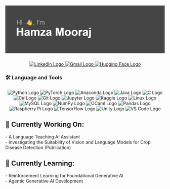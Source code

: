 <br clear="both">

<div align="center">
  <img src="https://github.com/hamzamooraj99/hamzamooraj99/blob/main/header.png?raw=true" alt="Header Image" />
</div>

###

<div align="center">
  <a href="https://www.linkedin.com/in/hamza-mooraj/" target="_blank">
    <img src="https://img.shields.io/static/v1?message=LinkedIn&logo=linkedin&label=&color=0077B5&logoColor=white&style=for-the-badge" height="25" alt="LinkedIn Logo" />
  </a>
  <a href="mailto:hhmooraj@gmail.com" target="_blank">
    <img src="https://img.shields.io/static/v1?message=Gmail&logo=gmail&label=&color=D14836&logoColor=white&style=for-the-badge" height="25" alt="Gmail Logo" />
  </a>
  <a href="https://huggingface.co/hamzamooraj99" target="_blank">
    <img src="https://img.shields.io/static/v1?message=HuggingFace&logo=huggingface&label=&color=yellow&logoColor=white&style=for-the-badge" height="25" alt="Hugging Face Logo" />
  </a>
</div>

###

<h3 align="left">🛠 Language and Tools</h3>

###

<div align="center">
  <img src="https://cdn.jsdelivr.net/gh/devicons/devicon/icons/python/python-original.svg" height="40" alt="Python Logo" />
  <img src="https://cdn.jsdelivr.net/gh/devicons/devicon/icons/pytorch/pytorch-original.svg" height="40" alt="PyTorch Logo" />
  <img src="https://cdn.jsdelivr.net/gh/devicons/devicon/icons/anaconda/anaconda-original.svg" height="40" alt="Anaconda Logo" />
  <img src="https://cdn.jsdelivr.net/gh/devicons/devicon/icons/java/java-original.svg" height="40" alt="Java Logo" />
  <img src="https://cdn.jsdelivr.net/gh/devicons/devicon/icons/c/c-original.svg" height="40" alt="C Logo" />
  <img src="https://cdn.jsdelivr.net/gh/devicons/devicon/icons/csharp/csharp-original.svg" height="40" alt="C# Logo" />
  <img src="https://cdn.jsdelivr.net/gh/devicons/devicon/icons/git/git-original.svg" height="40" alt="Git Logo" />
  <img src="https://cdn.jsdelivr.net/gh/devicons/devicon/icons/jupyter/jupyter-original-wordmark.svg" height="40" alt="Jupyter Logo" />
  <img src="https://cdn.jsdelivr.net/gh/devicons/devicon/icons/kaggle/kaggle-original.svg" height="40" alt="Kaggle Logo" />
  <img src="https://cdn.jsdelivr.net/gh/devicons/devicon/icons/linux/linux-original.svg" height="40" alt="Linux Logo" />
  <img src="https://cdn.jsdelivr.net/gh/devicons/devicon/icons/mysql/mysql-original.svg" height="40" alt="MySQL Logo" />
  <img src="https://cdn.jsdelivr.net/gh/devicons/devicon/icons/numpy/numpy-original.svg" height="40" alt="NumPy Logo" />
  <img src="https://cdn.jsdelivr.net/gh/devicons/devicon/icons/ocaml/ocaml-original.svg" height="40" alt="OCaml Logo" />
  <img src="https://cdn.jsdelivr.net/gh/devicons/devicon/icons/pandas/pandas-original.svg" height="40" alt="Pandas Logo" />
  <img src="https://cdn.jsdelivr.net/gh/devicons/devicon/icons/raspberrypi/raspberrypi-original.svg" height="40" alt="Raspberry Pi Logo" />
  <img src="https://cdn.jsdelivr.net/gh/devicons/devicon/icons/tensorflow/tensorflow-original.svg" height="40" alt="TensorFlow Logo" />
  <img src="https://cdn.jsdelivr.net/gh/devicons/devicon/icons/unity/unity-original.svg" height="40" alt="Unity Logo" />
  <img src="https://cdn.jsdelivr.net/gh/devicons/devicon/icons/vscode/vscode-original.svg" height="40" alt="VS Code Logo" />
</div>

###

<h2 align="left">🔭 Currently Working On:</h2>

<p align="left">
  - A Language Teaching AI Assistant<br>
  - Investigating the Suitability of Vision and Language Models for Crop Disease Detection (Publication) 
</p>

###

<h2 align="left">🌱 Currently Learning:</h2>

<p align="left">
  - Reinforcement Learning for Foundational Generative AI<br>
  - Agentic Generative AI Development
</p>

###
